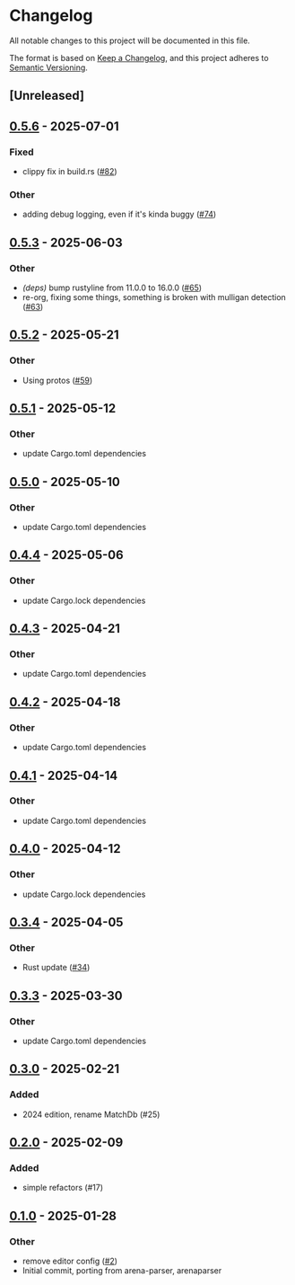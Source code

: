 # Changelog

All notable changes to this project will be documented in this file.

The format is based on [Keep a Changelog](https://keepachangelog.com/en/1.0.0/),
and this project adheres to [Semantic Versioning](https://semver.org/spec/v2.0.0.html).

## [Unreleased]

## [0.5.6](https://github.com/gazure/arenabuddy/compare/arenabuddy_cli-v0.5.5...arenabuddy_cli-v0.5.6) - 2025-07-01

### Fixed

- clippy fix in build.rs ([#82](https://github.com/gazure/arenabuddy/pull/82))

### Other

- adding debug logging, even if it's kinda buggy ([#74](https://github.com/gazure/arenabuddy/pull/74))

## [0.5.3](https://github.com/gazure/arenabuddy/compare/arenabuddy_cli-v0.5.2...arenabuddy_cli-v0.5.3) - 2025-06-03

### Other

- *(deps)* bump rustyline from 11.0.0 to 16.0.0 ([#65](https://github.com/gazure/arenabuddy/pull/65))
- re-org, fixing some things, something is broken with mulligan detection ([#63](https://github.com/gazure/arenabuddy/pull/63))

## [0.5.2](https://github.com/gazure/arenabuddy/compare/arenabuddy_cli-v0.5.1...arenabuddy_cli-v0.5.2) - 2025-05-21

### Other

- Using protos ([#59](https://github.com/gazure/arenabuddy/pull/59))

## [0.5.1](https://github.com/gazure/arenabuddy/compare/arenabuddy_cli-v0.5.0...arenabuddy_cli-v0.5.1) - 2025-05-12

### Other

- update Cargo.toml dependencies

## [0.5.0](https://github.com/gazure/arenabuddy/compare/arenabuddy_cli-v0.4.4...arenabuddy_cli-v0.5.0) - 2025-05-10

### Other

- update Cargo.toml dependencies

## [0.4.4](https://github.com/gazure/arenabuddy/compare/arenabuddy_cli-v0.4.3...arenabuddy_cli-v0.4.4) - 2025-05-06

### Other

- update Cargo.lock dependencies

## [0.4.3](https://github.com/gazure/arenabuddy/compare/arenabuddy_cli-v0.4.2...arenabuddy_cli-v0.4.3) - 2025-04-21

### Other

- update Cargo.toml dependencies

## [0.4.2](https://github.com/gazure/arenabuddy/compare/arenabuddy_cli-v0.4.1...arenabuddy_cli-v0.4.2) - 2025-04-18

### Other

- update Cargo.toml dependencies

## [0.4.1](https://github.com/gazure/arenabuddy/compare/arenabuddy_cli-v0.4.0...arenabuddy_cli-v0.4.1) - 2025-04-14

### Other

- update Cargo.toml dependencies

## [0.4.0](https://github.com/gazure/arenabuddy/compare/arenabuddy_cli-v0.3.4...arenabuddy_cli-v0.4.0) - 2025-04-12

### Other

- update Cargo.lock dependencies

## [0.3.4](https://github.com/gazure/arenabuddy/compare/arenabuddy_cli-v0.3.3...arenabuddy_cli-v0.3.4) - 2025-04-05

### Other

- Rust update ([#34](https://github.com/gazure/arenabuddy/pull/34))

## [0.3.3](https://github.com/gazure/arenabuddy/compare/arenabuddy_cli-v0.3.2...arenabuddy_cli-v0.3.3) - 2025-03-30

### Other

- update Cargo.toml dependencies

## [0.3.0](https://github.com/gazure/arenabuddy/compare/arenabuddy_cli-v0.2.3...arenabuddy_cli-v0.3.0) - 2025-02-21

### Added

- 2024 edition, rename MatchDb (#25)

## [0.2.0](https://github.com/gazure/arenabuddy/compare/arenabuddy_cli-v0.1.3...arenabuddy_cli-v0.2.0) - 2025-02-09

### Added

- simple refactors (#17)

## [0.1.0](https://github.com/gazure/arenabuddy/releases/tag/arenabuddy_cli-v0.1.0) - 2025-01-28

### Other

- remove editor config ([#2](https://github.com/gazure/arenabuddy/pull/2))
- Initial commit, porting from arena-parser, arenaparser

